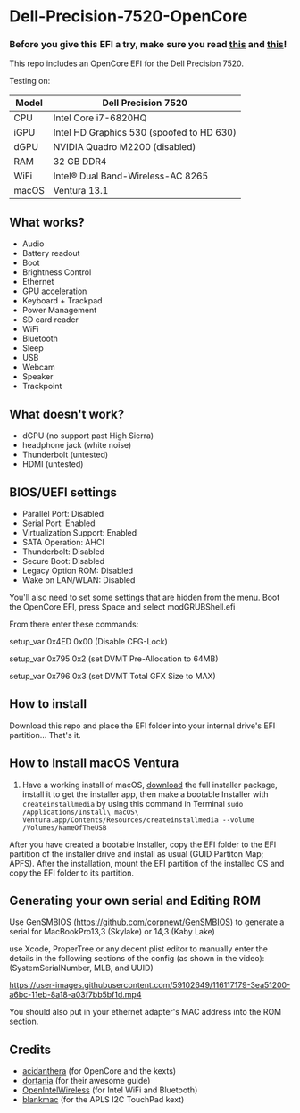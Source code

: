 # Dell-Precision-7520-OpenCore
 
### Before you give this EFI a try, make sure you read [this](#BIOS/UEFI-Settings) and [this](#Generating-your-own-serial-and-Editing-ROM)!

This repo includes an OpenCore EFI for the Dell Precision 7520.

Testing on:

Model | Dell Precision 7520
------------- | ---------------
CPU | Intel Core i7-6820HQ
iGPU | Intel HD Graphics 530 (spoofed to HD 630)
dGPU | NVIDIA Quadro M2200 (disabled)
RAM | 32 GB DDR4
WiFi | Intel® Dual Band-Wireless-AC 8265
macOS | Ventura 13.1

## What works?

- Audio
- Battery readout
- Boot
- Brightness Control
- Ethernet
- GPU acceleration
- Keyboard + Trackpad
- Power Management
- SD card reader
- WiFi
- Bluetooth
- Sleep
- USB
- Webcam
- Speaker
- Trackpoint

## What doesn't work?

- dGPU (no support past High Sierra)
- headphone jack (white noise)
- Thunderbolt (untested)
- HDMI (untested)

## BIOS/UEFI settings

- Parallel Port: Disabled
- Serial Port: Enabled
- Virtualization Support: Enabled
- SATA Operation: AHCI
- Thunderbolt: Disabled
- Secure Boot: Disabled
- Legacy Option ROM: Disabled
- Wake on LAN/WLAN: Disabled

You'll also need to set some settings that are hidden from the menu.
Boot the OpenCore EFI, press Space and select modGRUBShell.efi

From there enter these commands:

setup_var 0x4ED 0x00 (Disable CFG-Lock)

setup_var 0x795 0x2 (set DVMT Pre-Allocation to 64MB)

setup_var 0x796 0x3 (set DVMT Total GFX Size to MAX)

## How to install

Download this repo and place the EFI folder into your internal drive's EFI partition... That's it.

## How to Install macOS Ventura

1. Have a working install of macOS, [download](https://mrmacintosh.com/macos-ventura-13-full-installer-database-download-directly-from-apple/) the full installer package, install it to get the installer app, then make a bootable Installer with `createinstallmedia` by using this command in Terminal `sudo /Applications/Install\ macOS\ Ventura.app/Contents/Resources/createinstallmedia --volume /Volumes/NameOfTheUSB`

After you have created a bootable Installer, copy the EFI folder to the EFI partition of the installer drive and install as usual (GUID Partiton Map; APFS). After the installation, mount the EFI partition of the installed OS and copy the EFI folder to its partition.

## Generating your own serial and Editing ROM

Use GenSMBIOS (https://github.com/corpnewt/GenSMBIOS) to generate a serial for MacBookPro13,3 (Skylake) or 14,3 (Kaby Lake)

use Xcode, ProperTree or any decent plist editor to manually enter the details in the following sections of the config (as shown in the video): (SystemSerialNumber, MLB, and UUID)

https://user-images.githubusercontent.com/59102649/116117179-3ea51200-a6bc-11eb-8a18-a03f7bb5bf1d.mp4

You should also put in your ethernet adapter's MAC address into the ROM section.

## Credits

* [acidanthera](https://github.com/acidanthera) (for OpenCore and the kexts)
* [dortania](https://dortania.github.io/OpenCore-Install-Guide/) (for their awesome guide)
* [OpenIntelWireless](https://github.com/OpenIntelWireless) (for Intel WiFi and Bluetooth)
* [blankmac](https://github.com/blankmac/AlpsHID) (for the APLS I2C TouchPad kext)
